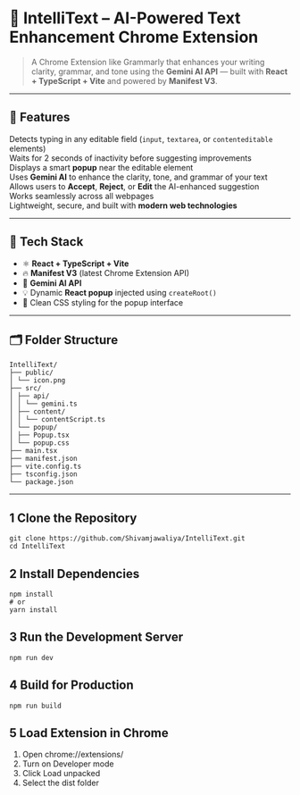 # 🧠 IntelliText – AI-Powered Text Enhancement Chrome Extension

> A Chrome Extension like Grammarly that enhances your writing clarity, grammar, and tone using the **Gemini AI API** — built with **React + TypeScript + Vite** and powered by **Manifest V3**.

---

## 🚀 Features

 Detects typing in any editable field (`input`, `textarea`, or `contenteditable` elements)  
 Waits for 2 seconds of inactivity before suggesting improvements  
 Displays a smart **popup** near the editable element  
 Uses **Gemini AI** to enhance the clarity, tone, and grammar of your text  
 Allows users to **Accept**, **Reject**, or **Edit** the AI-enhanced suggestion  
 Works seamlessly across all webpages  
 Lightweight, secure, and built with **modern web technologies**

---

## 🧩 Tech Stack

- ⚛️ **React + TypeScript + Vite**
- 🔥 **Manifest V3** (latest Chrome Extension API)
- 🤖 **Gemini AI API**
- 💡 Dynamic **React popup** injected using `createRoot()`
- 🎨 Clean CSS styling for the popup interface

---

## 🗂 Folder Structure

```
IntelliText/
├── public/
│ └── icon.png
├── src/
│ ├── api/
│ │ └── gemini.ts
│ ├── content/
│ │ └── contentScript.ts
│ └── popup/
│ ├── Popup.tsx
│ └── popup.css
├── main.tsx
├── manifest.json
├── vite.config.ts
├── tsconfig.json
└── package.json
```
---



## 1 Clone the Repository

```
git clone https://github.com/Shivamjawaliya/IntelliText.git
cd IntelliText
```

 ## 2 Install Dependencies
 ```
npm install
# or
yarn install
```
## 3 Run the Development Server
```
npm run dev
```

## 4 Build for Production
``` npm run build ```

## 5 Load Extension in Chrome
1. Open chrome://extensions/
2. Turn on Developer mode
3. Click Load unpacked
4. Select the dist folder
